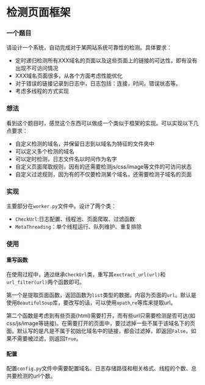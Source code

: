 # 检测页面框架

### 一个题目

请设计一个系统，自动完成对于某网站系统可靠性的检测。具体要求：
- 定时递归检测所有XXX域名的页面以及这些页面上的链接的可达性，即有没有出现不可访问情况
- XXX域名页面很多，从各个方面考虑性能优化
- 对于错误的链接记录到日志中，日志包括：连接，时间，错误状态等。
- 考虑多线程的方式实现

### 想法

看到这个题目时，感觉这个东西可以做成一个类似于框架的实现。可以实现以下几点要求：
- 自定义检测的域名，并保留日志到以域名为特征的文件夹中
- 可以定义多个检测的域名
- 可以定时检测，日志文件名以时间作为名字
- 自定义页面爬取规则，因有的还需要检测js/css/image等文件的可访问状态
- 自定义过滤规则，因为有的不仅要检测某个域名，还需要检测子域名的页面


### 实现

主要部分在`worker.py`文件中。设计了两个类：
- `CheckUrl`:日志配置、线程池、页面爬取、过滤函数
- `MetaThreading`：单个线程运行、队列维护、重复排除

### 使用

#### 重写函数

在使用过程中，通过继承`CheckUrl`类，重写其`exctract_url(url)`和`url_filter(url)`两个函数即可。

第一个是提取页面函数，返回函数为`list`类型的数据，内容为页面的`url`。默认是使用`BeautifulSoup`库，要改写的话，可以使用`xpath`,`re`等库来提取url。

第二个函数是考虑到有些页面(html)需要打开，而有些url只需要检测是否可达(如css/js/image等链接)。在需要打开的页面中，要过滤掉一些不属于该域名下的页面。默认写的是凡是不属于初始化域名中的链接，都会过滤掉，即返回`False`，如果不需要被过滤，则返回`True`。

#### 配置

配置`config.py`文件中需要配置域名、日志存储路径和相关格式、线程的个数、总共要检测的url个数。